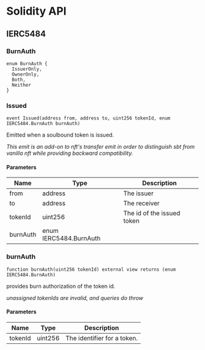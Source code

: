 # Solidity API

## IERC5484

### BurnAuth

```solidity
enum BurnAuth {
  IssuerOnly,
  OwnerOnly,
  Both,
  Neither
}
```

### Issued

```solidity
event Issued(address from, address to, uint256 tokenId, enum IERC5484.BurnAuth burnAuth)
```

Emitted when a soulbound token is issued.

_This emit is an add-on to nft's transfer emit in order to distinguish sbt
from vanilla nft while providing backward compatibility._

#### Parameters

| Name | Type | Description |
| ---- | ---- | ----------- |
| from | address | The issuer |
| to | address | The receiver |
| tokenId | uint256 | The id of the issued token |
| burnAuth | enum IERC5484.BurnAuth |  |

### burnAuth

```solidity
function burnAuth(uint256 tokenId) external view returns (enum IERC5484.BurnAuth)
```

provides burn authorization of the token id.

_unassigned tokenIds are invalid, and queries do throw_

#### Parameters

| Name | Type | Description |
| ---- | ---- | ----------- |
| tokenId | uint256 | The identifier for a token. |

